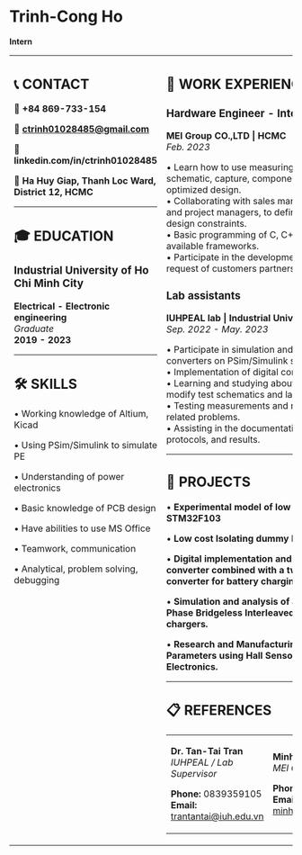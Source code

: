 # Trinh-Cong Ho
**Intern**

<table>
<tr>
<td width="30%" valign="top">

## 📞 CONTACT

📱 **+84 869-733-154**

📧 **ctrinh01028485@gmail.com**

🔗 **linkedin.com/in/ctrinh01028485**

📍 **Ha Huy Giap, Thanh Loc Ward, District 12, HCMC**

---

## 🎓 EDUCATION

### Industrial University of Ho Chi Minh City

**Electrical - Electronic engineering**  
*Graduate*  
**2019 - 2023**

---

## 🛠️ SKILLS

• Working knowledge of Altium, Kicad

• Using PSim/Simulink to simulate PE

• Understanding of power electronics

• Basic knowledge of PCB design

• Have abilities to use MS Office

• Teamwork, communication

• Analytical, problem solving, debugging

</td>
<td width="70%" valign="top">

## 💼 WORK EXPERIENCE

### Hardware Engineer - Intern
**MEI Group CO.,LTD | HCMC** &nbsp;&nbsp;&nbsp;&nbsp;&nbsp;&nbsp;&nbsp;&nbsp;&nbsp;&nbsp;&nbsp;&nbsp;&nbsp;&nbsp;&nbsp;&nbsp;&nbsp;&nbsp;&nbsp;&nbsp;&nbsp;&nbsp;&nbsp;&nbsp;&nbsp;&nbsp;&nbsp;&nbsp;&nbsp;&nbsp;&nbsp;&nbsp;&nbsp;&nbsp; *Nov. 2022 - Feb. 2023*

• Learn how to use measuring instruments including schematic, capture, component selection, layout design and optimized design.  
• Collaborating with sales managers, marketing department and project managers, to define system requirements and design constraints.  
• Basic programming of C, C++ based microcontrollers and available frameworks.  
• Participate in the development of some products at the request of customers partners.

### Lab assistants
**IUHPEAL lab | Industrial University of HCMC** &nbsp;&nbsp;&nbsp;&nbsp;&nbsp;&nbsp;&nbsp;&nbsp;&nbsp;&nbsp;&nbsp;&nbsp;&nbsp;&nbsp;&nbsp;&nbsp;&nbsp;&nbsp;&nbsp;&nbsp;&nbsp;&nbsp;&nbsp;&nbsp;&nbsp;&nbsp; *Sep. 2022 - May. 2023*

• Participate in simulation and control projects some basic converters on PSim/Simulink software and experimental.  
• Implementation of digital controller on DSP/Microcontroller.  
• Learning and studying about user interfaces to create and modify test schematics and layouts.  
• Testing measurements and resolving hardware or software-related problems.  
• Assisting in the documentation of lab procedures, experiment protocols, and results.

---

## 🚀 PROJECTS

• **Experimental model of low power 3-phase inverter using STM32F103**

• **Low cost Isolating dummy Probe for oscilloscope**

• **Digital implementation and design of an AC/DC PFC converter combined with a two-switch DC/DC forward converter for battery charging applications.**

• **Simulation and analysis of a High-Performance Single-Phase Bridgeless Interleaved PFC Converter for EV battery chargers.**

• **Research and Manufacturing Model Analysis of Electrical Parameters using Hall Sensor Applications in Power Electronics.**

---

## 📋 REFERENCES

<table>
<tr>
<td width="40%">

**Dr. Tan-Tai Tran**  
*IUHPEAL / Lab Supervisor*

**Phone:** 0839359105  
**Email:** trantantai@iuh.edu.vn

</td>
<td width="60%">

**Minh Huong**  
*MEI Group CO.,LTD / Engineer*

**Phone:** 0328789084  
**Email:** minhhuong0905002001@gmail.com

</td>
</tr>
</table>

</td>
</tr>
</table>
